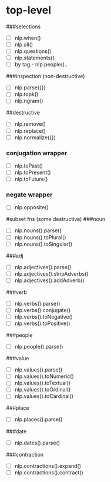 
# top-level
###selections
* [ ] nlp.when()
* [ ] nlp.all()
* [ ] nlp.questions()
* [ ] nlp.statements()
* [ ] by tag - nlp.people()..

###inspection  (non-destructive)
* [ ] nlp.parse({})
* [ ] nlp.topk()
* [ ] nlp.ngram()

##destructive
* [ ] nlp.remove()
* [ ] nlp.replace()
* [ ] nlp.normalize({})

### conjugation wrapper
* [ ] nlp.toPast()
* [ ] nlp.toPresent()
* [ ] nlp.toFuture()

### negate wrapper
* [ ] nlp.opposite()

#subset fns (some destructive)
###noun
* [ ] nlp.nouns().parse()
* [ ] nlp.nouns().toPlural()
* [ ] nlp.nouns().toSingular()

###adj
* [ ] nlp.adjectives().parse()
* [ ] nlp.adjectives().stripAdverbs()
* [ ] nlp.adjectives().addAdverb()

###verb
* [ ] nlp.verbs().parse()
* [ ] nlp.verbs().conjugate()
* [ ] nlp.verbs().toNegative()
* [ ] nlp.verbs().toPositive()

###people
* [ ] nlp.people().parse()

###value
* [ ] nlp.values().parse()
* [ ] nlp.values().toNumeric()
* [ ] nlp.values().toTextual()
* [ ] nlp.values().toOrdinal()
* [ ] nlp.values().toCardinal()

###place
* [ ] nlp.places().parse()

###date
* [ ] nlp.dates().parse()

###contraction
* [ ] nlp.contractions().expand()
* [ ] nlp.contractions().contract()
